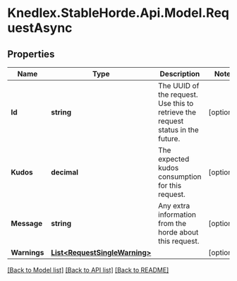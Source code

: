 # Knedlex.StableHorde.Api.Model.RequestAsync

## Properties

Name | Type | Description | Notes
------------ | ------------- | ------------- | -------------
**Id** | **string** | The UUID of the request. Use this to retrieve the request status in the future. | [optional] 
**Kudos** | **decimal** | The expected kudos consumption for this request. | [optional] 
**Message** | **string** | Any extra information from the horde about this request. | [optional] 
**Warnings** | [**List&lt;RequestSingleWarning&gt;**](RequestSingleWarning.md) |  | [optional] 

[[Back to Model list]](../README.md#documentation-for-models) [[Back to API list]](../README.md#documentation-for-api-endpoints) [[Back to README]](../README.md)

